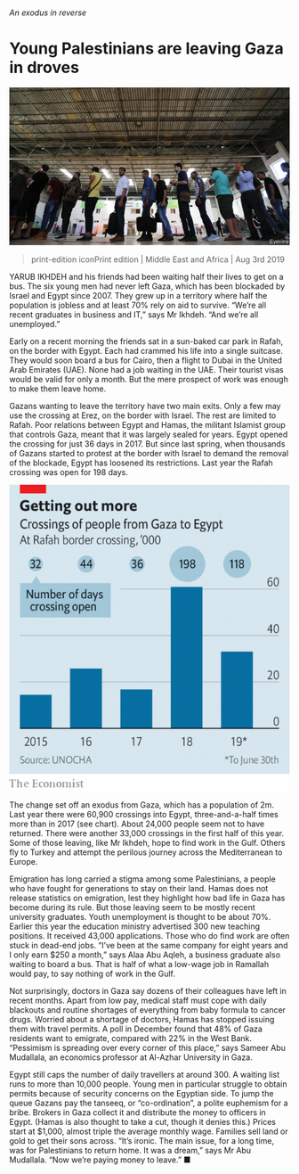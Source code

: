 ###### An exodus in reverse

# Young Palestinians are leaving Gaza in droves 

![image](images/20190803_MAP003_0.jpg) 

> print-edition iconPrint edition | Middle East and Africa | Aug 3rd 2019 

YARUB IKHDEH and his friends had been waiting half their lives to get on a bus. The six young men had never left Gaza, which has been blockaded by Israel and Egypt since 2007. They grew up in a territory where half the population is jobless and at least 70% rely on aid to survive. “We’re all recent graduates in business and IT,” says Mr Ikhdeh. “And we’re all unemployed.” 

Early on a recent morning the friends sat in a sun-baked car park in Rafah, on the border with Egypt. Each had crammed his life into a single suitcase. They would soon board a bus for Cairo, then a flight to Dubai in the United Arab Emirates (UAE). None had a job waiting in the UAE. Their tourist visas would be valid for only a month. But the mere prospect of work was enough to make them leave home. 

Gazans wanting to leave the territory have two main exits. Only a few may use the crossing at Erez, on the border with Israel. The rest are limited to Rafah. Poor relations between Egypt and Hamas, the militant Islamist group that controls Gaza, meant that it was largely sealed for years. Egypt opened the crossing for just 36 days in 2017. But since last spring, when thousands of Gazans started to protest at the border with Israel to demand the removal of the blockade, Egypt has loosened its restrictions. Last year the Rafah crossing was open for 198 days. 

![image](images/20190803_MAC486.png) 

The change set off an exodus from Gaza, which has a population of 2m. Last year there were 60,900 crossings into Egypt, three-and-a-half times more than in 2017 (see chart). About 24,000 people seem not to have returned. There were another 33,000 crossings in the first half of this year. Some of those leaving, like Mr Ikhdeh, hope to find work in the Gulf. Others fly to Turkey and attempt the perilous journey across the Mediterranean to Europe. 

Emigration has long carried a stigma among some Palestinians, a people who have fought for generations to stay on their land. Hamas does not release statistics on emigration, lest they highlight how bad life in Gaza has become during its rule. But those leaving seem to be mostly recent university graduates. Youth unemployment is thought to be about 70%. Earlier this year the education ministry advertised 300 new teaching positions. It received 43,000 applications. Those who do find work are often stuck in dead-end jobs. “I’ve been at the same company for eight years and I only earn $250 a month,” says Alaa Abu Aqleh, a business graduate also waiting to board a bus. That is half of what a low-wage job in Ramallah would pay, to say nothing of work in the Gulf. 

Not surprisingly, doctors in Gaza say dozens of their colleagues have left in recent months. Apart from low pay, medical staff must cope with daily blackouts and routine shortages of everything from baby formula to cancer drugs. Worried about a shortage of doctors, Hamas has stopped issuing them with travel permits. A poll in December found that 48% of Gaza residents want to emigrate, compared with 22% in the West Bank. “Pessimism is spreading over every corner of this place,” says Sameer Abu Mudallala, an economics professor at Al-Azhar University in Gaza. 

Egypt still caps the number of daily travellers at around 300. A waiting list runs to more than 10,000 people. Young men in particular struggle to obtain permits because of security concerns on the Egyptian side. To jump the queue Gazans pay the tanseeq, or “co-ordination”, a polite euphemism for a bribe. Brokers in Gaza collect it and distribute the money to officers in Egypt. (Hamas is also thought to take a cut, though it denies this.) Prices start at $1,000, almost triple the average monthly wage. Families sell land or gold to get their sons across. “It’s ironic. The main issue, for a long time, was for Palestinians to return home. It was a dream,” says Mr Abu Mudallala. “Now we’re paying money to leave.” ■ 


